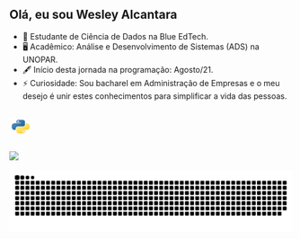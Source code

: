 ## Olá, eu sou Wesley Alcantara
- 🎲 Estudante de Ciência de Dados na Blue EdTech.
- 🖥 Acadêmico: Análise e Desenvolvimento de Sistemas (ADS) na UNOPAR.
- 🖋 Início desta jornada na programação: Agosto/21.
- ⚡ Curiosidade: Sou bacharel em Administração de Empresas e o meu desejo é unir estes conhecimentos para simplificar a vida das pessoas.

<div style="display: inline_block"><br>
  <img align="center" alt="Wesley-Python" height="30" width="40" src="https://raw.githubusercontent.com/devicons/devicon/master/icons/python/python-original.svg" target="_blank">
</div>
  
  ##
 
<div> 
 <a href="https://www.linkedin.com/in/wesley-alcantara-58148020b/" target="_blank"> <img src="https://img.shields.io/badge/-LinkedIn-%230077B5?style=for-the-badge&logo=linkedin&logoColor=white" target="_blank"> </a>
  
  ![Snake animation](https://github.com/wesleyalcantara/wesleyalcantara/blob/main/github-contribution-grid-snake.svg)
  
</div>
